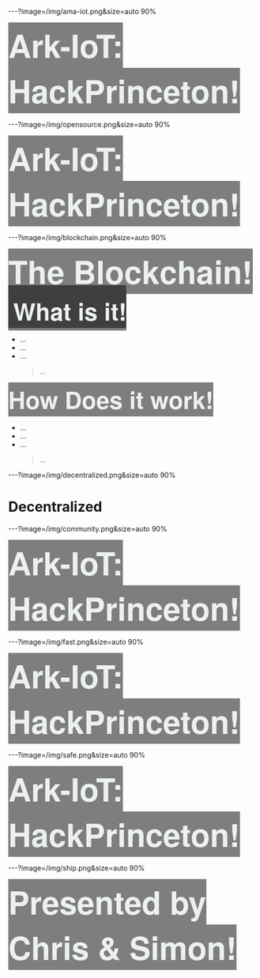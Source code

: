 ---?image=/img/ama-iot.png&size=auto 90%

<span style="margin-top: 0px; font-family: Helvetica Neue; font-weight: bold; background-color: rgba(0,0,0, 0.5); color: #ecf0f1; font-size: 64px;"><span>Ark-IoT: HackPrinceton</span>!


---?image=/img/opensource.png&size=auto 90%

<span style="margin-top: 0px; font-family: Helvetica Neue; font-weight: bold; background-color: rgba(0,0,0, 0.5); color: #ecf0f1; font-size: 64px;"><span>Ark-IoT: HackPrinceton</span>!


---?image=/img/blockchain.png&size=auto 90%

<span style="margin-top: 0px; font-family: Helvetica Neue; font-weight: bold; background-color: rgba(0,0,0, 0.5); color: #ecf0f1; font-size: 64px;"><span>The Blockchain</span>!
<span style="padding-left: 10px; font-family: Helvetica Neue; font-weight: bold; background-color: rgba(0,0,0, 0.5); color: #ecf0f1; font-size: 48px;"><span>What is it</span>!
- ...
- ...
- ...
  > ...

<span style="font-family: Helvetica Neue; font-weight: bold; background-color: rgba(0,0,0, 0.5); color: #ecf0f1; font-size: 48px;"><span>How Does it work</span>!
- ...
- ...
- ...
  > ...


---?image=/img/decentralized.png&size=auto 90%

# Decentralized


---?image=/img/community.png&size=auto 90%

<span style="margin-top: 0px; font-family: Helvetica Neue; font-weight: bold; background-color: rgba(0,0,0, 0.5); color: #ecf0f1; font-size: 64px;"><span>Ark-IoT: HackPrinceton</span>!


---?image=/img/fast.png&size=auto 90%

<span style="margin-top: 0px; font-family: Helvetica Neue; font-weight: bold; background-color: rgba(0,0,0, 0.5); color: #ecf0f1; font-size: 64px;"><span>Ark-IoT: HackPrinceton</span>!


---?image=/img/safe.png&size=auto 90%

<span style="margin-top: 0px; font-family: Helvetica Neue; font-weight: bold; background-color: rgba(0,0,0, 0.5); color: #ecf0f1; font-size: 64px;"><span>Ark-IoT: HackPrinceton</span>!


---?image=/img/ship.png&size=auto 90%

<span style="margin-top: 0px; font-family: Helvetica Neue; font-weight: bold; background-color: rgba(0,0,0, 0.5); color: #ecf0f1; font-size: 64px;"><span>Presented by Chris & Simon</span>!

